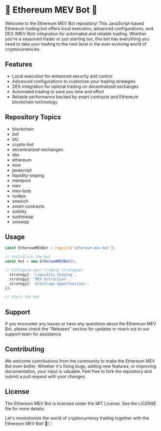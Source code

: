 # 🤖 Ethereum MEV Bot 🤖

Welcome to the Ethereum MEV Bot repository! This JavaScript-based Ethereum trading bot offers local execution, advanced configurations, and DEX (MEV-Bot) integration for automated and reliable trading. Whether you're a seasoned trader or just starting out, this bot has everything you need to take your trading to the next level in the ever-evolving world of cryptocurrencies.

## Features
- Local execution for enhanced security and control
- Advanced configurations to customize your trading strategies
- DEX integration for optimal trading on decentralized exchanges
- Automated trading to save you time and effort
- Reliable performance backed by smart contracts and Ethereum blockchain technology

## Repository Topics
- blockchain
- bot
- btc
- crypto-bot
- decentralized-exchanges
- dex
- ethereum
- evm
- javascript
- liquidity-sniping
- mempool
- mev
- mev-bots
- nodejs
- oneinch
- smart-contracts
- solidity
- sushiswap
- uniswap

## Usage
```javascript
const EthereumMEVBot = require('ethereum-mev-bot');

// Initialize the bot
const bot = new EthereumMEVBot();

// Configure your trading strategies
  strategy1: 'Liquidity Sniping',
  strategy2: 'MEV Extraction',
  strategy3: 'Arbitrage Opportunities',
});

// Start the bot
```

## Support
If you encounter any issues or have any questions about the Ethereum MEV Bot, please check the "Releases" section for updates or reach out to our support team for assistance.

## Contributing
We welcome contributions from the community to make the Ethereum MEV Bot even better. Whether it's fixing bugs, adding new features, or improving documentation, your input is valuable. Feel free to fork the repository and submit a pull request with your changes.

## License
The Ethereum MEV Bot is licensed under the MIT License. See the LICENSE file for more details.

Let's revolutionize the world of cryptocurrency trading together with the Ethereum MEV Bot! 🚀🌕